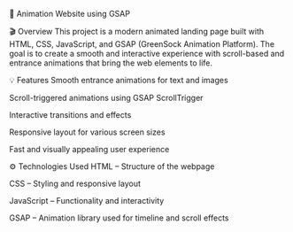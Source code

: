 🌟 Animation Website using GSAP


🎬 Overview
This project is a modern animated landing page built with HTML, CSS, JavaScript, and GSAP (GreenSock Animation Platform). The goal is to create a smooth and interactive experience with scroll-based and entrance animations that bring the web elements to life.

💡 Features
Smooth entrance animations for text and images

Scroll-triggered animations using GSAP ScrollTrigger

Interactive transitions and effects

Responsive layout for various screen sizes

Fast and visually appealing user experience

⚙️ Technologies Used
HTML – Structure of the webpage

CSS – Styling and responsive layout

JavaScript – Functionality and interactivity

GSAP – Animation library used for timeline and scroll effects
